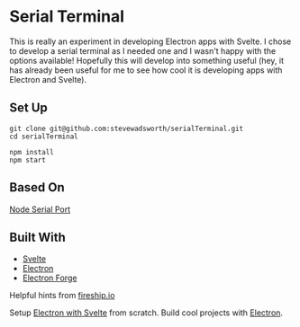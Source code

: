 # Serial Terminal

This is really an experiment in developing Electron apps with Svelte.
I chose to develop a serial terminal as I needed one and I wasn't happy with the options available! Hopefully this will develop into something useful (hey, it has already been useful for me to see how cool it is developing apps with Electron and Svelte).

## Set Up

```
git clone git@github.com:stevewadsworth/serialTerminal.git
cd serialTerminal

npm install
npm start
```
## Based On

[Node Serial Port](https://serialport.io)

## Built With

- [Svelte](https://svelte.dev)
- [Electron](https://www.electronjs.org)
- [Electron Forge](https://www.electronforge.io)

Helpful hints from [fireship.io](https://fireship.io)

Setup [Electron with Svelte](https://fireship.io/snippets/svelte-electron-setup) from scratch.
Build cool projects with [Electron](https://fireship.io/tags/electron).
